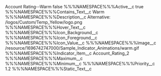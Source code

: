 <?xml version="1.0" encoding="UTF-8"?>
<CustomMetadata xmlns="http://soap.sforce.com/2006/04/metadata" xmlns:xsi="http://www.w3.org/2001/XMLSchema-instance" xmlns:xsd="http://www.w3.org/2001/XMLSchema">
    <label>Account Rating--Warm</label>
    <protected>false</protected>
    <values>
        <field>%%%NAMESPACE%%%Active__c</field>
        <value xsi:type="xsd:boolean">true</value>
    </values>
    <values>
        <field>%%%NAMESPACE%%%Contains_Text__c</field>
        <value xsi:type="xsd:string">Warm</value>
    </values>
    <values>
        <field>%%%NAMESPACE%%%Description__c</field>
        <value xsi:type="xsd:string">Alternative:  /logos/Custom/Temp_Yellow/logo.png</value>
    </values>
    <values>
        <field>%%%NAMESPACE%%%Hover_Text__c</field>
        <value xsi:nil="true"/>
    </values>
    <values>
        <field>%%%NAMESPACE%%%Icon_Background__c</field>
        <value xsi:nil="true"/>
    </values>
    <values>
        <field>%%%NAMESPACE%%%Icon_Foreground__c</field>
        <value xsi:nil="true"/>
    </values>
    <values>
        <field>%%%NAMESPACE%%%Icon_Value__c</field>
        <value xsi:nil="true"/>
    </values>
    <values>
        <field>%%%NAMESPACE%%%Image__c</field>
        <value xsi:type="xsd:string">/resource/1696742747000/Sample_Indicator_Animations/warm.gif</value>
    </values>
    <values>
        <field>%%%NAMESPACE%%%Indicator_Item__c</field>
        <value xsi:type="xsd:string">Account_Rating_2</value>
    </values>
    <values>
        <field>%%%NAMESPACE%%%Maximum__c</field>
        <value xsi:nil="true"/>
    </values>
    <values>
        <field>%%%NAMESPACE%%%Minimum__c</field>
        <value xsi:nil="true"/>
    </values>
    <values>
        <field>%%%NAMESPACE%%%Priority__c</field>
        <value xsi:type="xsd:double">1.2</value>
    </values>
    <values>
        <field>%%%NAMESPACE%%%Static_Text__c</field>
        <value xsi:nil="true"/>
    </values>
</CustomMetadata>
